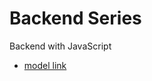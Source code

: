 # Backend Series

Backend with JavaScript

- [model link](https://app.eraser.io/workspace/YtPqZ1VogxGy1jzIDkzj)